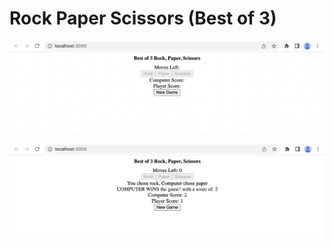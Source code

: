 # Rock Paper Scissors (Best of 3) 

![alttt](src/website_images/ss.png)

![alt](src/website_images/outcome.png)

